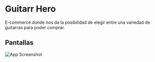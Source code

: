 
# Guitarr Hero

E-commerce donde nos da la posibilidad de elegir entre una variedad de guitarras para poder comprar.




## Pantallas

![App Screenshot](https://res.cloudinary.com/diqowr6go/image/upload/v1724886090/jbplyaqipixzj2nbabdb.png)

